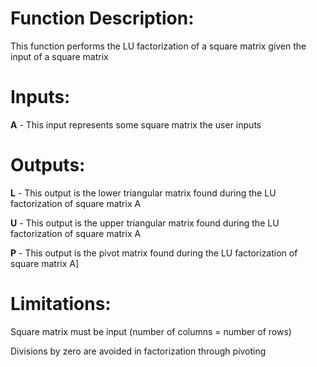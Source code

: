 # Function Description:
This function performs the LU factorization of a square matrix given the input of a square matrix

# Inputs: 

**A** - This input represents some square matrix the user inputs

# Outputs:

**L** - This output is the lower triangular matrix found during the LU factorization of square matrix A

**U** - This output is the upper triangular matrix found during the LU factorization of square matrix A

**P** - This output is the pivot matrix found during the LU factorization of square matrix A]

# Limitations: 

Square matrix must be input (number of columns = number of rows)

Divisions by zero are avoided in factorization through pivoting
